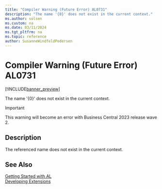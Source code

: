 ```yaml
---
title: "Compiler Warning (Future Error) AL0731"
description: "The name '{0}' does not exist in the current context."
ms.author: solsen
ms.custom: na
ms.date: 03/11/2024
ms.tgt_pltfrm: na
ms.topic: reference
author: SusanneWindfeldPedersen
---
```

[//]: # (START>DO_NOT_EDIT)
[//]: # (IMPORTANT:Do not edit any of the content between here and the END>DO_NOT_EDIT.)
[//]: # (Any modifications should be made in the .xml files in the ModernDev repo.)
# Compiler Warning (Future Error) AL0731

[!INCLUDE[banner_preview](../includes/banner_preview.md)]

The name '{0}' does not exist in the current context.


> [!IMPORTANT]
> This warning will become an error with Business Central 2023 release wave 2.  

## Description
The referenced name does not exist in the current context.  

[//]: # (IMPORTANT: END>DO_NOT_EDIT)
## See Also  
[Getting Started with AL](../devenv-get-started.md)  
[Developing Extensions](../devenv-dev-overview.md)  